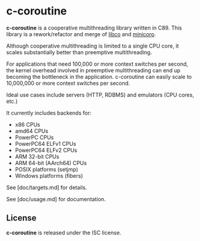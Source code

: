 # c-coroutine

**c-coroutine** is a cooperative multithreading library written in C89. This library is a rework/refactor and merge of [libco](https://github.com/higan-emu/libco) and [minicoro](https://github.com/edubart/minicoro).

Although cooperative multithreading is limited to a single CPU core, it scales substantially better than preemptive multithreading.

For applications that need 100,000 or more context switches per second, the kernel overhead involved in preemptive multithreading can end up becoming the bottleneck in the application. c-coroutine can easily scale to 10,000,000 or more context switches per second.

Ideal use cases include servers (HTTP, RDBMS) and emulators (CPU cores, etc.)

It currently includes backends for:

* x86 CPUs
* amd64 CPUs
* PowerPC CPUs
* PowerPC64 ELFv1 CPUs
* PowerPC64 ELFv2 CPUs
* ARM 32-bit CPUs
* ARM 64-bit (AArch64) CPUs
* POSIX platforms (setjmp)
* Windows platforms (fibers)

See [doc/targets.md] for details.

See [doc/usage.md] for documentation.

## License

**c-coroutine** is released under the ISC license.
